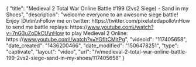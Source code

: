 {
    "title": "Medieval 2 Total War Online Battle #199 (2vs2 Siege) - Sand in my Shoes",
    "description": "welcome everyone to an awesome siege battle! Enjoy :D\n\n\nFollow me on twitter: https:\/\/twitter.com\/pixelatedapollo\nHow to send me battle replays: https:\/\/www.youtube.com\/watch?v=7nG3uZoDkCU\nHow to play Medieval 2 Online: https:\/\/www.youtube.com\/watch?v=YGfItCMitPg",
    "videoid": "117405658",
    "date_created": "1436200466",
    "date_modified": "1506478251",
    "type": "captivate",
    "layout": "video",
    "url": "\/v\/medieval-2-total-war-online-battle-199-2vs2-siege-sand-in-my-shoes\/117405658"
}